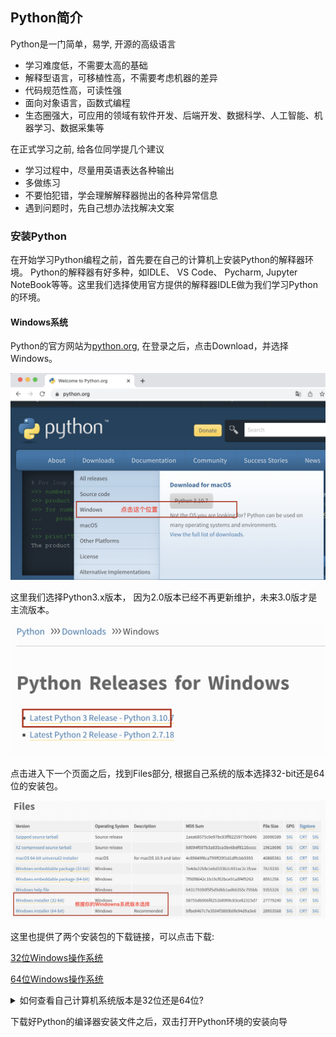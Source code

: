 ## Python简介

Python是一门简单，易学, 开源的高级语言

 - 学习难度低，不需要太高的基础
 - 解释型语言，可移植性高，不需要考虑机器的差异
 - 代码规范性高，可读性强
 - 面向对象语言，函数式编程
 - 生态圈强大，可应用的领域有软件开发、后端开发、数据科学、人工智能、机器学习、数据采集等

在正式学习之前, 给各位同学提几个建议
 - 学习过程中，尽量用英语表达各种输出
 - 多做练习
 - 不要怕犯错，学会理解解释器抛出的各种异常信息
 - 遇到问题时，先自己想办法找解决文案

 ### 安装Python

在开始学习Python编程之前，首先要在自己的计算机上安装Python的解释器环境。 Python的解释器有好多种，如IDLE、 VS Code、 Pycharm, Jupyter NoteBook等等。这里我们选择使用官方提供的解释器IDLE做为我们学习Python的环境。

#### Windows系统

Python的官方网站为[python.org](https://www.python.org/), 在登录之后，点击Download，并选择Windows。

![Python Home Page](./images/PythonHomePage.png)

这里我们选择Python3.x版本， 因为2.0版本已经不再更新维护，未来3.0版才是主流版本。

![Choose Version](./images/ChooseVersion.png)

点击进入下一个页面之后，找到Files部分, 根据自己系统的版本选择32-bit还是64位的安装包。

![Choose File](./images/ChooseFile.png)

这里也提供了两个安装包的下载链接，可以点击下载:

[32位Windows操作系统](https://www.python.org/ftp/python/3.10.7/python-3.10.7.exe)

[64位Windows操作系统](https://www.python.org/ftp/python/3.10.7/python-3.10.7-amd64.exe)

<details>
<summary>如何查看自己计算机系统版本是32位还是64位?</summary>
在计算机桌面下方的工具栏中点击开始菜单，在Windows系统文件夹下找到控制面板，并打开:
<image src="./images/StartMenu.png">

在控制面板里，依次点击【系统和安全】->【系统】，就能打开系统信息面板查看自己系统的信息。

<image src="./images/System.png">

<image src="./images/SystemSelection.png">

<image src="./images/SystemType.png">
</details>

下载好Python的编译器安装文件之后，双击打开Python环境的安装向导